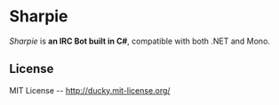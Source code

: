 # Sharpie
*Sharpie* is **an IRC Bot built in C#**, compatible with both .NET and Mono.
  
## License
MIT License -- http://ducky.mit-license.org/
